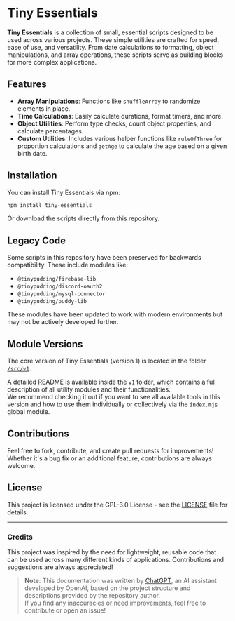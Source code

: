 
# Tiny Essentials

**Tiny Essentials** is a collection of small, essential scripts designed to be used across various projects. These simple utilities are crafted for speed, ease of use, and versatility. From date calculations to formatting, object manipulations, and array operations, these scripts serve as building blocks for more complex applications.

## Features

- **Array Manipulations**: Functions like `shuffleArray` to randomize elements in place.
- **Time Calculations**: Easily calculate durations, format timers, and more.
- **Object Utilities**: Perform type checks, count object properties, and calculate percentages.
- **Custom Utilities**: Includes various helper functions like `ruleOfThree` for proportion calculations and `getAge` to calculate the age based on a given birth date.

## Installation

You can install Tiny Essentials via npm:

```bash
npm install tiny-essentials
```

Or download the scripts directly from this repository.

## Legacy Code

Some scripts in this repository have been preserved for backwards compatibility. These include modules like:

- `@tinypudding/firebase-lib`
- `@tinypudding/discord-oauth2`
- `@tinypudding/mysql-connector`
- `@tinypudding/puddy-lib`

These modules have been updated to work with modern environments but may not be actively developed further.

## Module Versions
The core version of Tiny Essentials (version 1) is located in the folder [`/src/v1`](./src/v1).  

A detailed README is available inside the [`v1`](./src/v1) folder, which contains a full description of all utility modules and their functionalities.  
We recommend checking it out if you want to see all available tools in this version and how to use them individually or collectively via the `index.mjs` global module.

## Contributions

Feel free to fork, contribute, and create pull requests for improvements! Whether it's a bug fix or an additional feature, contributions are always welcome.

## License

This project is licensed under the GPL-3.0 License - see the [LICENSE](LICENSE) file for details.

---

### Credits

This project was inspired by the need for lightweight, reusable code that can be used across many different kinds of applications. Contributions and suggestions are always appreciated!

> **Note**: This documentation was written by [ChatGPT](https://openai.com/chatgpt), an AI assistant developed by OpenAI, based on the project structure and descriptions provided by the repository author.  
> If you find any inaccuracies or need improvements, feel free to contribute or open an issue!